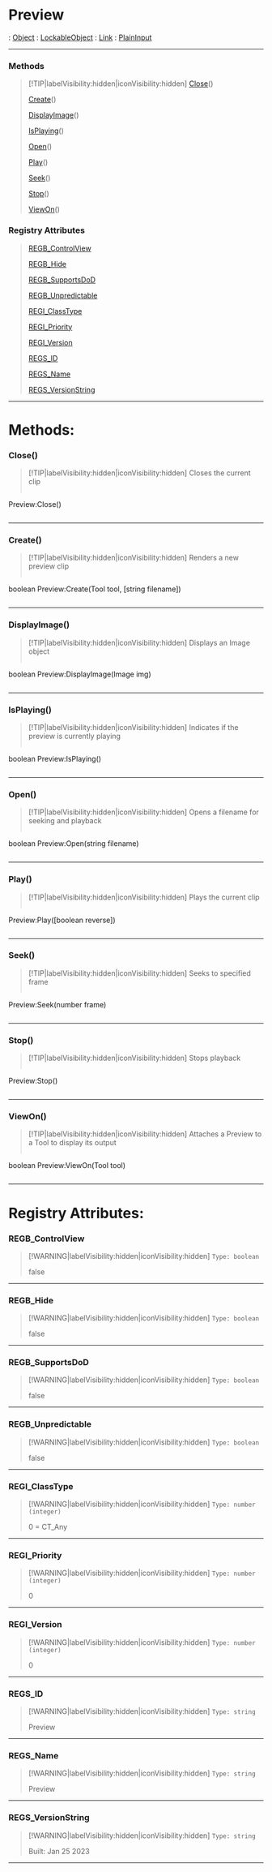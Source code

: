 # Preview
 : [Object](Object.md) : [LockableObject](LockableObject.md) : [Link](Link.md) : [PlainInput](PlainInput.md)
___
### Methods  
> [!TIP|labelVisibility:hidden|iconVisibility:hidden]
> [Close](#Close)()
>
> [Create](#Create)()
>
> [DisplayImage](#DisplayImage)()
>
> [IsPlaying](#IsPlaying)()
>
> [Open](#Open)()
>
> [Play](#Play)()
>
> [Seek](#Seek)()
>
> [Stop](#Stop)()
>
> [ViewOn](#ViewOn)()
>
### Registry Attributes
> [REGB_ControlView](#REGB_ControlView)
>
> [REGB_Hide](#REGB_Hide)
>
> [REGB_SupportsDoD](#REGB_SupportsDoD)
>
> [REGB_Unpredictable](#REGB_Unpredictable)
>
> [REGI_ClassType](#REGI_ClassType)
>
> [REGI_Priority](#REGI_Priority)
>
> [REGI_Version](#REGI_Version)
>
> [REGS_ID](#REGS_ID)
>
> [REGS_Name](#REGS_Name)
>
> [REGS_VersionString](#REGS_VersionString)
>
___

# Methods: <!-- {docsify-ignore} -->

### Close()
> [!TIP|labelVisibility:hidden|iconVisibility:hidden]
> Closes the current clip
>
> ```php
 Preview:Close()
> ```
>
___

### Create()
> [!TIP|labelVisibility:hidden|iconVisibility:hidden]
> Renders a new preview clip
>
> ```php
boolean Preview:Create(Tool tool, [string filename])
> ```
>
___

### DisplayImage()
> [!TIP|labelVisibility:hidden|iconVisibility:hidden]
> Displays an Image object
>
> ```php
boolean Preview:DisplayImage(Image img)
> ```
>
___

### IsPlaying()
> [!TIP|labelVisibility:hidden|iconVisibility:hidden]
> Indicates if the preview is currently playing
>
> ```php
boolean Preview:IsPlaying()
> ```
>
___

### Open()
> [!TIP|labelVisibility:hidden|iconVisibility:hidden]
> Opens a filename for seeking and playback
>
> ```php
boolean Preview:Open(string filename)
> ```
>
___

### Play()
> [!TIP|labelVisibility:hidden|iconVisibility:hidden]
> Plays the current clip
>
> ```php
 Preview:Play([boolean reverse])
> ```
>
___

### Seek()
> [!TIP|labelVisibility:hidden|iconVisibility:hidden]
> Seeks to specified frame
>
> ```php
 Preview:Seek(number frame)
> ```
>
___

### Stop()
> [!TIP|labelVisibility:hidden|iconVisibility:hidden]
> Stops playback
>
> ```php
 Preview:Stop()
> ```
>
___

### ViewOn()
> [!TIP|labelVisibility:hidden|iconVisibility:hidden]
> Attaches a Preview to a Tool to display its output
>
> ```php
boolean Preview:ViewOn(Tool tool)
> ```
>
___


# Registry Attributes: <!-- {docsify-ignore} -->

### REGB_ControlView
> [!WARNING|labelVisibility:hidden|iconVisibility:hidden]
> `Type: boolean`
>
> false
>
___

### REGB_Hide
> [!WARNING|labelVisibility:hidden|iconVisibility:hidden]
> `Type: boolean`
>
> false
>
___

### REGB_SupportsDoD
> [!WARNING|labelVisibility:hidden|iconVisibility:hidden]
> `Type: boolean`
>
> false
>
___

### REGB_Unpredictable
> [!WARNING|labelVisibility:hidden|iconVisibility:hidden]
> `Type: boolean`
>
> false
>
___

### REGI_ClassType
> [!WARNING|labelVisibility:hidden|iconVisibility:hidden]
> `Type: number (integer)`
>
> 0 = CT_Any
>
___

### REGI_Priority
> [!WARNING|labelVisibility:hidden|iconVisibility:hidden]
> `Type: number (integer)`
>
> 0
>
___

### REGI_Version
> [!WARNING|labelVisibility:hidden|iconVisibility:hidden]
> `Type: number (integer)`
>
> 0
>
___

### REGS_ID
> [!WARNING|labelVisibility:hidden|iconVisibility:hidden]
> `Type: string`
>
> Preview
>
___

### REGS_Name
> [!WARNING|labelVisibility:hidden|iconVisibility:hidden]
> `Type: string`
>
> Preview
>
___

### REGS_VersionString
> [!WARNING|labelVisibility:hidden|iconVisibility:hidden]
> `Type: string`
>
> Built: Jan 25 2023
>
___

